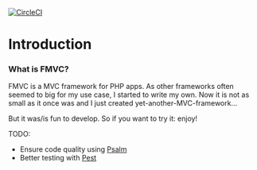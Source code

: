 [![CircleCI](https://circleci.com/gh/Funcke/fmvc/tree/master.svg?style=svg)](https://circleci.com/gh/Funcke/fmvc/tree/master)
# Introduction

### What is FMVC?

FMVC is a MVC framework for PHP apps. As other frameworks often seemed to big for my use case, I started to write my own. Now it is not as small as it once was and I just created yet-another-MVC-framework...

But it was/is fun to develop. So if you want to try it: enjoy!

TODO:
* Ensure code quality using [Psalm](https://psalm.dev/docs/annotating_code/typing_in_psalm/)
* Better testing with [Pest](https://pestphp.com/)
